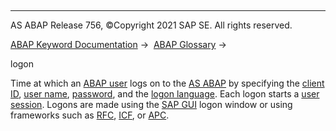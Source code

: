   

* * *

AS ABAP Release 756, ©Copyright 2021 SAP SE. All rights reserved.

[ABAP Keyword Documentation](javascript:call_link\('abenabap.htm'\)) →  [ABAP Glossary](javascript:call_link\('abenabap_glossary.htm'\)) → 

logon

Time at which an [ABAP user](javascript:call_link\('abenabap_user_glosry.htm'\) "Glossary Entry") logs on to the [AS ABAP](javascript:call_link\('abenas_abap_glosry.htm'\) "Glossary Entry") by specifying the [client ID](javascript:call_link\('abenclient_identifier_glosry.htm'\) "Glossary Entry"), [user name](javascript:call_link\('abenuser_name_glosry.htm'\) "Glossary Entry"), [password](javascript:call_link\('abenpassword_glosry.htm'\) "Glossary Entry"), and the [logon language](javascript:call_link\('abenlogon_language_glosry.htm'\) "Glossary Entry"). Each logon starts a [user session](javascript:call_link\('abenuser_session_glosry.htm'\) "Glossary Entry"). Logons are made using the [SAP GUI](javascript:call_link\('abensap_gui_glosry.htm'\) "Glossary Entry") logon window or using frameworks such as [RFC](javascript:call_link\('abenrfc_glosry.htm'\) "Glossary Entry"), [ICF](javascript:call_link\('abenicf_glosry.htm'\) "Glossary Entry"), or [APC](javascript:call_link\('abenapc_glosry.htm'\) "Glossary Entry").